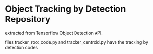 # Object Tracking by Detection Repository

extracted from Tensorflow Object Detection API. 

files tracker_root_code.py and tracker_centroid.py have the tracking by detection codes. 